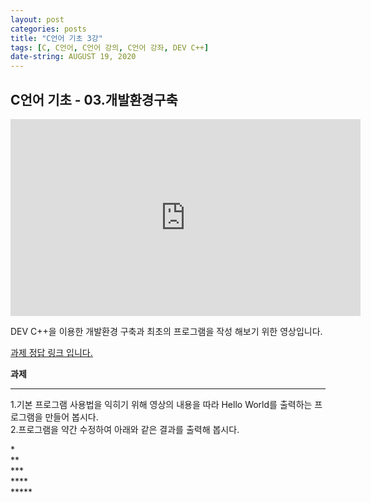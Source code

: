 ```yaml
---
layout: post
categories: posts
title: "C언어 기초 3강"
tags: [C, C언어, C언어 강의, C언어 강좌, DEV C++]
date-string: AUGUST 19, 2020
---
```


## C언어 기초 - 03.개발환경구축

<center>
<iframe width="560" height="315" src="https://www.youtube.com/embed/IuvHlH-aH7s" frameborder="0" allow="accelerometer; autoplay; encrypted-media; gyroscope; picture-in-picture" allowfullscreen></iframe>
</center>

DEV C++을 이용한 개발환경 구축과 최초의 프로그램을 작성 해보기 위한 영상입니다.

[<u>과제 정답 링크 입니다.</u>](https://github.com/highwindl/homework/tree/master/C%EC%96%B8%EC%96%B4%20%EA%B8%B0%EC%B4%88%203%EA%B0%95)

**과제**
<hr/>

1.기본 프로그램 사용법을 익히기 위해 영상의 내용을 따라 Hello World를 출력하는 프로그램을 만들어 봅시다.  
2.프로그램을 약간 수정하여 아래와 같은 결과를 출력해 봅시다.

&#42;  
&#42;&#42;  
&#42;&#42;&#42;  
&#42;&#42;&#42;&#42;  
&#42;&#42;&#42;&#42;&#42;
